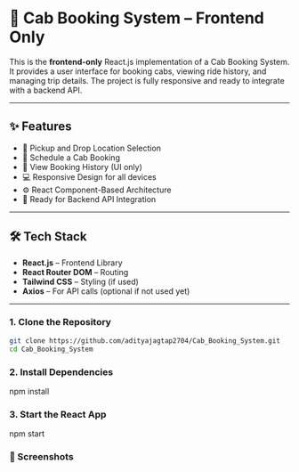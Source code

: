# 🚖 Cab Booking System – Frontend Only

This is the **frontend-only** React.js implementation of a Cab Booking System. It provides a user interface for booking cabs, viewing ride history, and managing trip details. The project is fully responsive and ready to integrate with a backend API.

---

## ✨ Features

- 📍 Pickup and Drop Location Selection
- 📅 Schedule a Cab Booking
- 🧾 View Booking History (UI only)
- 💻 Responsive Design for all devices
- ⚙️ React Component-Based Architecture
- 🔄 Ready for Backend API Integration

---

## 🛠️ Tech Stack

- **React.js** – Frontend Library  
- **React Router DOM** – Routing  
- **Tailwind CSS** – Styling (if used)  
- **Axios** – For API calls (optional if not used yet)  

---

### 1. Clone the Repository

```bash
git clone https://github.com/adityajagtap2704/Cab_Booking_System.git
cd Cab_Booking_System
```

### 2. Install Dependencies
npm install

### 3. Start the React App
npm start

### 📸 Screenshots
